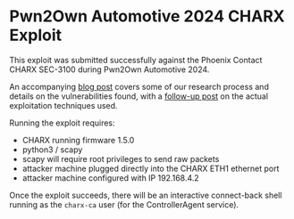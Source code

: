 # Pwn2Own Automotive 2024 CHARX Exploit

This exploit was submitted successfully against the Phoenix Contact CHARX SEC-3100 during Pwn2Own Automotive 2024.

An accompanying [blog post](https://blog.ret2.io/2024/07/17/pwn2own-auto-2024-charx-bugs/) covers some of our research process and details on the vulnerabilities found,
with a [follow-up post](https://blog.ret2.io/2024/07/24/pwn2own-auto-2024-charx-exploit/) on the actual exploitation techniques used.

Running the exploit requires:
- CHARX running firmware 1.5.0
- python3 / scapy
- scapy will require root privileges to send raw packets
- attacker machine plugged directly into the CHARX ETH1 ethernet port
- attacker machine configured with IP 192.168.4.2

Once the exploit succeeds, there will be an interactive connect-back shell running as the `charx-ca` user (for the ControllerAgent service).
